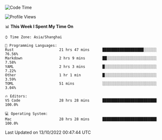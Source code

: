 <!--START_SECTION:waka-->
![Code Time](http://img.shields.io/badge/Code%20Time-1%2C731%20hrs%2044%20mins-blue)

![Profile Views](http://img.shields.io/badge/Profile%20Views-13-blue)

📊 **This Week I Spent My Time On** 

```text
⌚︎ Time Zone: Asia/Shanghai

💬 Programming Languages: 
Rust                     21 hrs 47 mins      ███████████████████░░░░░░   76.56% 
Markdown                 2 hrs 9 mins        ██░░░░░░░░░░░░░░░░░░░░░░░   7.58% 
YAML                     2 hrs 3 mins        █░░░░░░░░░░░░░░░░░░░░░░░░   7.22% 
Other                    1 hr 1 min          █░░░░░░░░░░░░░░░░░░░░░░░░   3.59% 
TOML                     51 mins             ░░░░░░░░░░░░░░░░░░░░░░░░░   3.04%

🔥 Editors: 
VS Code                  28 hrs 28 mins      █████████████████████████   100.0%

💻 Operating System: 
Mac                      28 hrs 28 mins      █████████████████████████   100.0%

```


 Last Updated on 13/10/2022 00:47:44 UTC
<!--END_SECTION:waka-->

<!--![CodersRank](https://cr-skills-chart-widget.azurewebsites.net/api/api?username=BugenZhao&padding=16&tooltip=true&branding=false&sort-by-score=true&skills=Rust%2C%20Swift%2C%20C%2C%20TypeScript%2C%20Java%2C%20Go%2C%20Dart%2C%20C%2B%2B%2C%20Python%2C%20Assembly%2C%20Shell%2C%20Kotlin)-->

